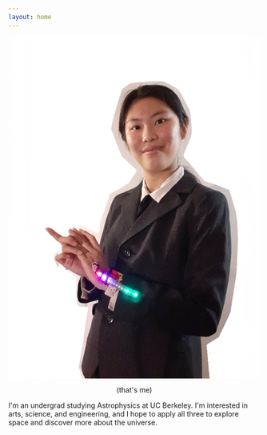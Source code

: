 ```yaml
---
layout: home
---
```


<img style="display: block; margin: auto;"
src="/images/profile_1.png">

<p style="text-align: center;">
(that's me)
</p>



I'm an undergrad studying Astrophysics at UC Berkeley. I'm interested in arts, science, and
engineering, and I hope to apply all three to explore space and discover more about the universe.

